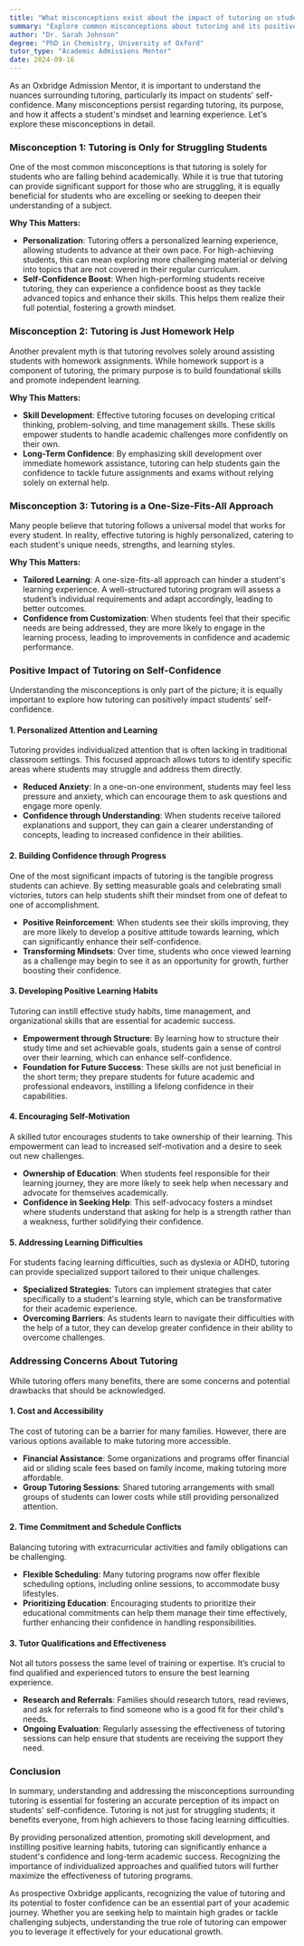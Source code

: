 ```yaml
---
title: "What misconceptions exist about the impact of tutoring on students’ self-confidence?"
summary: "Explore common misconceptions about tutoring and its positive impact on students' self-confidence, highlighting benefits for all learners."
author: "Dr. Sarah Johnson"
degree: "PhD in Chemistry, University of Oxford"
tutor_type: "Academic Admissions Mentor"
date: 2024-09-16
---
```


As an Oxbridge Admission Mentor, it is important to understand the nuances surrounding tutoring, particularly its impact on students' self-confidence. Many misconceptions persist regarding tutoring, its purpose, and how it affects a student's mindset and learning experience. Let's explore these misconceptions in detail.

### Misconception 1: Tutoring is Only for Struggling Students

One of the most common misconceptions is that tutoring is solely for students who are falling behind academically. While it is true that tutoring can provide significant support for those who are struggling, it is equally beneficial for students who are excelling or seeking to deepen their understanding of a subject. 

**Why This Matters:**
- **Personalization**: Tutoring offers a personalized learning experience, allowing students to advance at their own pace. For high-achieving students, this can mean exploring more challenging material or delving into topics that are not covered in their regular curriculum.
- **Self-Confidence Boost**: When high-performing students receive tutoring, they can experience a confidence boost as they tackle advanced topics and enhance their skills. This helps them realize their full potential, fostering a growth mindset.

### Misconception 2: Tutoring is Just Homework Help

Another prevalent myth is that tutoring revolves solely around assisting students with homework assignments. While homework support is a component of tutoring, the primary purpose is to build foundational skills and promote independent learning.

**Why This Matters:**
- **Skill Development**: Effective tutoring focuses on developing critical thinking, problem-solving, and time management skills. These skills empower students to handle academic challenges more confidently on their own.
- **Long-Term Confidence**: By emphasizing skill development over immediate homework assistance, tutoring can help students gain the confidence to tackle future assignments and exams without relying solely on external help.

### Misconception 3: Tutoring is a One-Size-Fits-All Approach

Many people believe that tutoring follows a universal model that works for every student. In reality, effective tutoring is highly personalized, catering to each student's unique needs, strengths, and learning styles.

**Why This Matters:**
- **Tailored Learning**: A one-size-fits-all approach can hinder a student's learning experience. A well-structured tutoring program will assess a student’s individual requirements and adapt accordingly, leading to better outcomes.
- **Confidence from Customization**: When students feel that their specific needs are being addressed, they are more likely to engage in the learning process, leading to improvements in confidence and academic performance.

### Positive Impact of Tutoring on Self-Confidence

Understanding the misconceptions is only part of the picture; it is equally important to explore how tutoring can positively impact students' self-confidence.

#### 1. Personalized Attention and Learning

Tutoring provides individualized attention that is often lacking in traditional classroom settings. This focused approach allows tutors to identify specific areas where students may struggle and address them directly.

- **Reduced Anxiety**: In a one-on-one environment, students may feel less pressure and anxiety, which can encourage them to ask questions and engage more openly.
- **Confidence through Understanding**: When students receive tailored explanations and support, they can gain a clearer understanding of concepts, leading to increased confidence in their abilities.

#### 2. Building Confidence through Progress

One of the most significant impacts of tutoring is the tangible progress students can achieve. By setting measurable goals and celebrating small victories, tutors can help students shift their mindset from one of defeat to one of accomplishment.

- **Positive Reinforcement**: When students see their skills improving, they are more likely to develop a positive attitude towards learning, which can significantly enhance their self-confidence.
- **Transforming Mindsets**: Over time, students who once viewed learning as a challenge may begin to see it as an opportunity for growth, further boosting their confidence.

#### 3. Developing Positive Learning Habits

Tutoring can instill effective study habits, time management, and organizational skills that are essential for academic success.

- **Empowerment through Structure**: By learning how to structure their study time and set achievable goals, students gain a sense of control over their learning, which can enhance self-confidence.
- **Foundation for Future Success**: These skills are not just beneficial in the short term; they prepare students for future academic and professional endeavors, instilling a lifelong confidence in their capabilities.

#### 4. Encouraging Self-Motivation

A skilled tutor encourages students to take ownership of their learning. This empowerment can lead to increased self-motivation and a desire to seek out new challenges.

- **Ownership of Education**: When students feel responsible for their learning journey, they are more likely to seek help when necessary and advocate for themselves academically.
- **Confidence in Seeking Help**: This self-advocacy fosters a mindset where students understand that asking for help is a strength rather than a weakness, further solidifying their confidence.

#### 5. Addressing Learning Difficulties

For students facing learning difficulties, such as dyslexia or ADHD, tutoring can provide specialized support tailored to their unique challenges.

- **Specialized Strategies**: Tutors can implement strategies that cater specifically to a student's learning style, which can be transformative for their academic experience.
- **Overcoming Barriers**: As students learn to navigate their difficulties with the help of a tutor, they can develop greater confidence in their ability to overcome challenges.

### Addressing Concerns About Tutoring

While tutoring offers many benefits, there are some concerns and potential drawbacks that should be acknowledged.

#### 1. Cost and Accessibility

The cost of tutoring can be a barrier for many families. However, there are various options available to make tutoring more accessible.

- **Financial Assistance**: Some organizations and programs offer financial aid or sliding scale fees based on family income, making tutoring more affordable.
- **Group Tutoring Sessions**: Shared tutoring arrangements with small groups of students can lower costs while still providing personalized attention.

#### 2. Time Commitment and Schedule Conflicts

Balancing tutoring with extracurricular activities and family obligations can be challenging.

- **Flexible Scheduling**: Many tutoring programs now offer flexible scheduling options, including online sessions, to accommodate busy lifestyles.
- **Prioritizing Education**: Encouraging students to prioritize their educational commitments can help them manage their time effectively, further enhancing their confidence in handling responsibilities.

#### 3. Tutor Qualifications and Effectiveness

Not all tutors possess the same level of training or expertise. It’s crucial to find qualified and experienced tutors to ensure the best learning experience.

- **Research and Referrals**: Families should research tutors, read reviews, and ask for referrals to find someone who is a good fit for their child's needs.
- **Ongoing Evaluation**: Regularly assessing the effectiveness of tutoring sessions can help ensure that students are receiving the support they need.

### Conclusion

In summary, understanding and addressing the misconceptions surrounding tutoring is essential for fostering an accurate perception of its impact on students' self-confidence. Tutoring is not just for struggling students; it benefits everyone, from high achievers to those facing learning difficulties. 

By providing personalized attention, promoting skill development, and instilling positive learning habits, tutoring can significantly enhance a student's confidence and long-term academic success. Recognizing the importance of individualized approaches and qualified tutors will further maximize the effectiveness of tutoring programs.

As prospective Oxbridge applicants, recognizing the value of tutoring and its potential to foster confidence can be an essential part of your academic journey. Whether you are seeking help to maintain high grades or tackle challenging subjects, understanding the true role of tutoring can empower you to leverage it effectively for your educational growth.
    